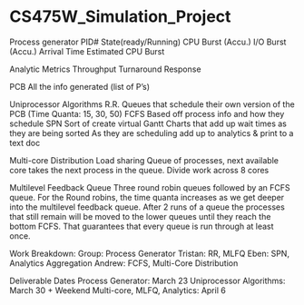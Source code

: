 # CS475W_Simulation_Project

Process generator
PID#
State(ready/Running)
CPU Burst (Accu.)
I/O Burst (Accu.)
Arrival Time
Estimated CPU Burst

Analytic Metrics
Throughput
Turnaround
Response

PCB
All the info generated (list of P’s)

Uniprocessor Algorithms
R.R.		Queues that schedule their own version of the PCB (Time Quanta: 15, 30, 50)
FCFS		Based off process info and how they schedule
SPN		Sort of create virtual Gantt Charts that add up wait times as they are being sorted
As they are scheduling add up to analytics & print to a text doc

Multi-core Distribution
Load sharing
Queue of processes, next available core takes the next process in the queue. Divide work across 8 cores

Multilevel Feedback Queue
Three round robin queues followed by an FCFS queue. For the Round robins, the time quanta increases as we get deeper into the multilevel feedback queue. After 2 runs of a queue the processes that still remain will be moved to the lower queues until they reach the bottom FCFS. That guarantees that every queue is run through at least once.

Work Breakdown:
Group: Process Generator
Tristan: RR, MLFQ
Eben: SPN, Analytics Aggregation
Andrew: FCFS, Multi-Core Distribution

Deliverable Dates
Process Generator: March 23
Uniprocessor Algorithms: March 30 + Weekend
Multi-core, MLFQ, Analytics: April 6
